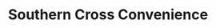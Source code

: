 ---
title: "Southern Cross Convenience"
url: /brighton-and-hove/southern-cross-convenience/
shop: convenience
---